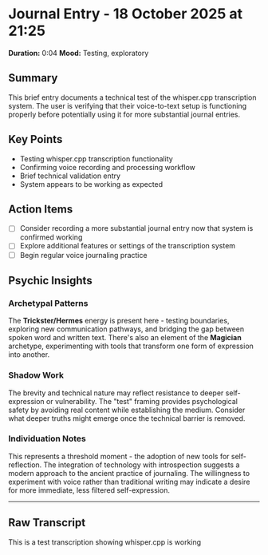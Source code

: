 # Journal Entry - 18 October 2025 at 21:25

**Duration:** 0:04
**Mood:** Testing, exploratory

## Summary
This brief entry documents a technical test of the whisper.cpp transcription system. The user is verifying that their voice-to-text setup is functioning properly before potentially using it for more substantial journal entries.

## Key Points
- Testing whisper.cpp transcription functionality
- Confirming voice recording and processing workflow
- Brief technical validation entry
- System appears to be working as expected

## Action Items
- [ ] Consider recording a more substantial journal entry now that system is confirmed working
- [ ] Explore additional features or settings of the transcription system
- [ ] Begin regular voice journaling practice

## Psychic Insights

### Archetypal Patterns
The **Trickster/Hermes** energy is present here - testing boundaries, exploring new communication pathways, and bridging the gap between spoken word and written text. There's also an element of the **Magician** archetype, experimenting with tools that transform one form of expression into another.

### Shadow Work
The brevity and technical nature may reflect resistance to deeper self-expression or vulnerability. The "test" framing provides psychological safety by avoiding real content while establishing the medium. Consider what deeper truths might emerge once the technical barrier is removed.

### Individuation Notes
This represents a threshold moment - the adoption of new tools for self-reflection. The integration of technology with introspection suggests a modern approach to the ancient practice of journaling. The willingness to experiment with voice rather than traditional writing may indicate a desire for more immediate, less filtered self-expression.

---

## Raw Transcript
 This is a test transcription showing whisper.cpp is working